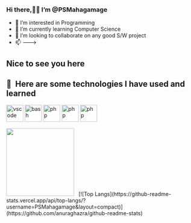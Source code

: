 
### Hi there,👋👋 I’m @PSMahagamage

+ 👀 I’m interested in Programming 
+ 🌱 I’m currently learning Computer Science
+ 💞️ I’m looking to collaborate on any good S/W project
+ 📫 --->

<h2>Nice to see you here</h2> 

<h2> 🚀 &nbsp;Here are some technologies I have used and learned</h2>

  <p align="left">
    <img src="https://cdn.jsdelivr.net/gh/devicons/devicon/icons/vscode/vscode-original.svg" alt="vscode" width="45" height="45"/>
    <img src="https://cdn.jsdelivr.net/gh/devicons/devicon/icons/bash/bash-original.svg" alt="bash" width="45" height="45"/>
    <img src="https://cdn.jsdelivr.net/gh/devicons/devicon/icons/php/php-original.svg" alt="php" width="45" height="45"/>
    <img src="https://cdn.jsdelivr.net/gh/devicons/devicon/icons/c/c-original.svg" alt="php" width="45" height="45"/>   
    <img src="https://cdn.jsdelivr.net/gh/devicons/devicon/icons/cplusplus/cplusplus-original.svg" alt="php" width="45" height="45"/>      
  </p>
<p>
<img height="180em" src="https://github-readme-stats.vercel.app/api?username=PSMahagamage&show_icons=true&hide_border=true&&count_private=true&include_all_commits=true" />
&nbsp;
[![Top Langs](https://github-readme-stats.vercel.app/api/top-langs/?username=PSMahagamage&layout=compact)](https://github.com/anuraghazra/github-readme-stats)</p>


